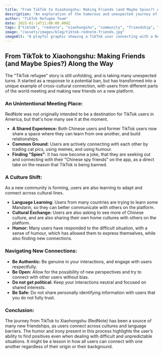 ```yaml
---
title: "From TikTok to Xiaohongshu: Making Friends (and Maybe Spies?) Along the Way"
description: "An exploration of the humorous and unexpected journey of TikTok users making friends and connections as they migrate to Xiaohongshu (RedNote)."
author: "TikTok Refugee Team"
date: 2025-01-14T11:00:00.000Z
tags: ["tiktok", "rednote", "xiaohongshu", "community", "friendship", "culture", "humor", "social media"]
image: "/assets/images/blog/tiktok-rednote-friends.jpg"
imageAlt: "A playful graphic showing a TikTok user connecting with a RedNote user"
---
```


## From TikTok to Xiaohongshu: Making Friends (and Maybe Spies?) Along the Way

The "TikTok refugee" story is still unfolding, and is taking many unexpected turns. It started as a response to a potential ban, but has transformed into a unique example of cross-cultural connection, with users from different parts of the world meeting and making new friends on a new platform.

### An Unintentional Meeting Place:

RedNote was not originally intended to be a destination for TikTok users in America, but that's how many see it at the moment.

*   **A Shared Experience:** Both Chinese users and former TikTok users now share a space where they can learn from one another, and build relationships.
*   **Common Ground:** Users are actively connecting with each other by trading cat pics, using memes, and using humour.
*  **Finding "Spies"**: It has now become a joke, that they are seeking out and connecting with their "Chinese spy friends" on the app, as a direct take on the reason that TikTok is being banned.

### A Culture Shift:

As a new community is forming, users are also learning to adapt and connect across cultural lines.

*  **Language Learning**: Users from many countries are trying to learn some Mandarin, so they can better communicate with others on the platform.
*  **Cultural Exchange:** Users are also asking to see more of Chinese culture, and are also sharing their own home cultures with others on the platform.
*   **Humor:** Many users have responded to the difficult situation, with a sense of humour, which has allowed them to express themselves, while also finding new connections.

### Navigating New Connections:

*   **Be Authentic:** Be genuine in your interactions, and engage with users respectfully.
*   **Be Open:** Allow for the possibility of new perspectives and try to connect with other users without bias.
*  **Do not get political:** Keep your interactions neutral and focused on shared interests.
*  **Be Safe:** Do not share personally identifying information with users that you do not fully trust.

### Conclusion:

The journey from TikTok to Xiaohongshu (RedNote) has been a source of many new friendships, as users connect across cultures and language barriers. The humor and irony present in this process highlights the user’s ability to find positives even when dealing with difficult and unpredictable situations. It might be a lesson in how all users can connect with one another regardless of their origin or their background.

